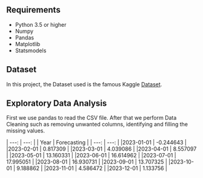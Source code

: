 

## Requirements

* Python 3.5 or higher
* Numpy
* Pandas
* Matplotlib
* Statsmodels

## Dataset

In this project, the Dataset used is the famous Kaggle [Dataset](https://www.kaggle.com/berkeleyearth/climate-change-earth-surface-temperature-data).

## Exploratory Data Analysis

First we use pandas to read the CSV file. After that we perform Data Cleaning such as removing unwanted columns, identifying and filling the missing values.

| ---: | ---: |
| Year  | Forecasting |
| ---: | ---: |
|2023-01-01 | -0.244643 |
|2023-02-01 |  0.817309 |
|2023-03-01 |  4.039086 |
|2023-04-01 |  8.557097 |
|2023-05-01 | 13.160331 |
|2023-06-01 | 16.614962 |
|2023-07-01 | 17.995051 |
|2023-08-01 | 16.930731 |
|2023-09-01 | 13.707325 |
|2023-10-01 |  9.188862 |
|2023-11-01 |  4.586472 |
|2023-12-01 |  1.133756 |

